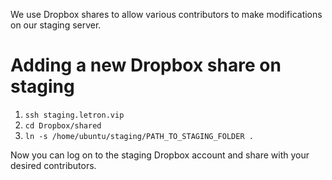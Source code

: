 We use Dropbox shares to allow various contributors to make modifications on our staging server.

# Adding a new Dropbox share on staging

1. `ssh staging.letron.vip`
1. `cd Dropbox/shared`
1. `ln -s /home/ubuntu/staging/PATH_TO_STAGING_FOLDER .`

Now you can log on to the staging Dropbox account and share with your desired contributors.
